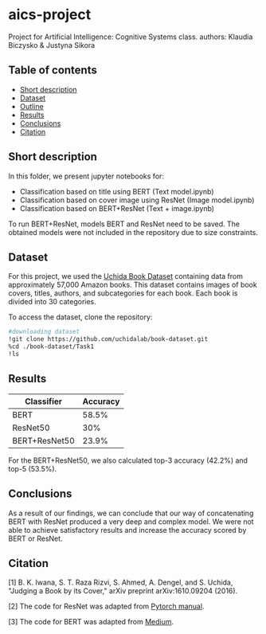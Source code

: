 # aics-project

Project for Artificial Intelligence: Cognitive Systems class.
authors:  Klaudia Biczysko & Justyna Sikora
## Table of contents
* [Short description](##Shortdescription)
* [Dataset](##Dataset)
* [Outline](##Outline)
* [Results](##Results)
* [Conclusions](##Conclusions)
* [Citation](##Citation)

## Short description
In this folder, we present jupyter notebooks for:
- Classification based on title using BERT (Text model.ipynb)
- Classification based on cover image using ResNet (Image model.ipynb)
- Classification based on BERT+ResNet (Text + image.ipynb)

To run BERT+ResNet, models BERT and ResNet need to be saved. The obtained models were not included in the repository due to size constraints. 

## Dataset
For this project, we used the [Uchida Book Dataset](https://github.com/uchidalab/book-dataset/tree/master/Task1) containing data from approximately 57,000 Amazon books. This dataset contains images of book covers, titles, authors, and subcategories for each book. Each book is divided into 30 categories.

To access the dataset, clone the repository:

```sh
#downloading dataset
!git clone https://github.com/uchidalab/book-dataset.git
%cd ./book-dataset/Task1
!ls 
```
## Results
| Classifier | Accuracy |
| ------ | ------ |
| BERT | 58.5% |
| ResNet50 | 30% |
| BERT+ResNet50 | 23.9% |

For the BERT+ResNet50, we also calculated top-3 accuracy (42.2%) and top-5 (53.5%).

## Conclusions
As a result of our findings, we can conclude that our way of concatenating BERT with ResNet produced a very deep and complex model. We were not able to achieve satisfactory results and increase the accuracy scored by BERT or ResNet.

## Citation
[1] B. K. Iwana, S. T. Raza Rizvi, S. Ahmed, A. Dengel, and S. Uchida, "Judging a Book by its Cover," arXiv preprint arXiv:1610.09204 (2016).

[2] The code for ResNet was adapted from [Pytorch manual](https://pytorch.org/tutorials/beginner/transfer_learning_tutorial.html).

[3] The code for BERT was adapted from [Medium](https://towardsdatascience.com/text-classification-with-bert-in-pytorch-887965e5820f).
